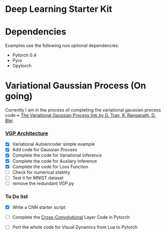 Deep Learning Starter Kit
=====

Dependencies
=============
Examples use the following non optional dependencies:
- Pytorch 0.4
- Pyro 
- Gpytorch  

Variational Gaussian Process (On going)
=============
Currently I am in the process of completing the variational gaussian process code-> [The Variational Gaussian Process link by D. Tran, R. Ranganath, D. Blei](https://arxiv.org/abs/1511.06499)

### [VGP Architecture](https://github.com/the-darklord/Deep_learning_starter/blob/master/VGP_architecture.py)

- [x] Variational Autoencoder simple example
- [x] Add code for Gaussian Process
- [x] Complete the code for Variational Inference
- [x] Complete the code for Auxilary Inference
- [x] Complete the code for Loss Function
- [ ] Check for numerical stablity
- [ ] Test it for MNIST dataset
- [ ] remove the redundant VGP.py

### To Do list

- [x] Write a CNN starter script
- [ ] Complete the [Cross-Convolutional](http://visualdynamics.csail.mit.edu) Layer Code in Pytorch
- [ ] Port the whole code for Visual Dynamics from Lua to Pytorch

